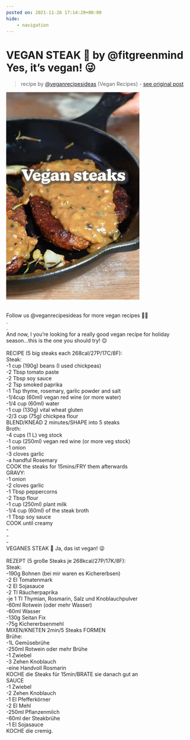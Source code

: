 ```yaml
---
posted on: 2021-11-26 17:14:20+00:00
hide:
    - navigation
---
```


# VEGAN STEAK 🌱 by @fitgreenmind Yes, it’s vegan! 😜 

> recipe by [@veganrecipesideas](https://www.instagram.com/veganrecipesideas/) 
(Vegan Recipes) - [see original post](https://instagram.com/p/CWvz04SBaG4)

![](../img/veganrecipesideas_26-11-2021_1711.png)

\
Follow us @veganrecipesideas for more vegan recipes 💚🌱\
.\
.\
And now, I you’re looking for a really good vegan recipe for holiday season…this is the one you should try! 😌\
\
RECIPE (5 big steaks each 268cal/27P/17C/8F):\
Steak:\
-1 cup (190g) beans (I used chickpeas)\
-2 Tbsp tomato paste\
-2 Tbsp soy sauce\
-2 Tsp smoked paprika\
-1 Tsp thyme, rosemary, garlic powder and salt\
-1/4cup (60ml) vegan red wine (or more water)\
-1/4 cup (60ml) water\
-1 cup (130g) vital wheat gluten\
-2/3 cup (75g) chickpea flour\
BLEND/KNEAD 2 minutes/SHAPE into 5 steaks\
Broth:\
-4 cups (1 L) veg stock\
-1 cup (250ml) vegan red wine (or more veg stock)\
-1 onion\
-3 cloves garlic\
-a handful Rosemary\
COOK the steaks for 15mins/FRY them afterwards\
GRAVY:\
-1 onion\
-2 cloves garlic\
-1 Tbsp peppercorns\
-2 Tbsp flour\
-1 cup (250ml) plant milk\
-1/4 cup (60ml) of the steak broth\
-1 Tbsp soy sauce\
COOK until creamy\
-\
-\
-\
VEGANES STEAK 🌱 Ja, das ist vegan! 😜\
\
REZEPT (5 große Steaks je 268kcal/27P/17K/8F):\
Steak:\
-190g Bohnen (bei mir waren es Kichererbsen)\
-2 El Tomatenmark \
-2 El Sojasauce\
-2 Tl Räucherpaprika \
-je 1 Tl Thymian, Rosmarin, Salz und Knoblauchpulver \
-60ml Rotwein (oder mehr Wasser)\
-60ml Wasser\
-130g Seitan Fix\
-75g Kichererbsenmehl \
MIXEN/KNETEN 2min/5 Steaks FORMEN\
Brühe:\
-1L Gemüsebrühe\
-250ml Rotwein oder mehr Brühe\
-1 Zwiebel\
-3 Zehen Knoblauch \
-eine Handvoll Rosmarin \
KOCHE die Steaks für 15min/BRATE sie danach gut an\
SAUCE\
-1 Zwiebel\
-2 Zehen Knoblauch \
-1 El Pfefferkörner \
-2 El Mehl \
-250ml Pflanzenmilch \
-60ml der Steakbrühe\
-1 El Sojasauce\
KOCHE die cremig. 